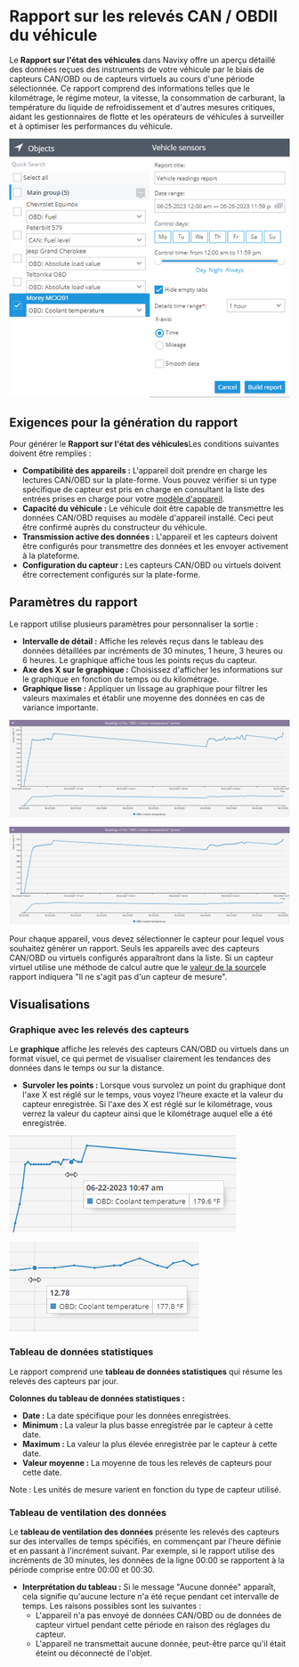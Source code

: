 # Rapport sur les relevés CAN / OBDII du véhicule

Le **Rapport sur l'état des véhicules** dans Navixy offre un aperçu détaillé des données reçues des instruments de votre véhicule par le biais de capteurs CAN/OBD ou de capteurs virtuels au cours d'une période sélectionnée. Ce rapport comprend des informations telles que le kilométrage, le régime moteur, la vitesse, la consommation de carburant, la température du liquide de refroidissement et d'autres mesures critiques, aidant les gestionnaires de flotte et les opérateurs de véhicules à surveiller et à optimiser les performances du véhicule.

![image-20240815-010131.png](../../../guide-de-litilizateur/rapports/details-specifiques-du-rapport/attachments/image-20240815-010131.png)

## Exigences pour la génération du rapport

Pour générer le **Rapport sur l'état des véhicules**Les conditions suivantes doivent être remplies :

* **Compatibilité des appareils :** L'appareil doit prendre en charge les lectures CAN/OBD sur la plate-forme. Vous pouvez vérifier si un type spécifique de capteur est pris en charge en consultant la liste des entrées prises en charge pour votre [modèle d'appareil](https://www.navixy.com/devices/).
* **Capacité du véhicule :** Le véhicule doit être capable de transmettre les données CAN/OBD requises au modèle d'appareil installé. Ceci peut être confirmé auprès du constructeur du véhicule.
* **Transmission active des données :** L'appareil et les capteurs doivent être configurés pour transmettre des données et les envoyer activement à la plateforme.
* **Configuration du capteur :** Les capteurs CAN/OBD ou virtuels doivent être correctement configurés sur la plate-forme.

## Paramètres du rapport

Le rapport utilise plusieurs paramètres pour personnaliser la sortie :

* **Intervalle de détail :** Affiche les relevés reçus dans le tableau des données détaillées par incréments de 30 minutes, 1 heure, 3 heures ou 6 heures. Le graphique affiche tous les points reçus du capteur.
* **Axe des X sur le graphique :** Choisissez d'afficher les informations sur le graphique en fonction du temps ou du kilométrage.
* **Graphique lisse :** Appliquer un lissage au graphique pour filtrer les valeurs maximales et établir une moyenne des données en cas de variance importante.

![image-20240815-010045.png](../../../guide-de-litilizateur/rapports/details-specifiques-du-rapport/attachments/image-20240815-010045.png)

![image-20240815-010100.png](../../../guide-de-litilizateur/rapports/details-specifiques-du-rapport/attachments/image-20240815-010100.png)

Pour chaque appareil, vous devez sélectionner le capteur pour lequel vous souhaitez générer un rapport. Seuls les appareils avec des capteurs CAN/OBD ou virtuels configurés apparaîtront dans la liste. Si un capteur virtuel utilise une méthode de calcul autre que le [valeur de la source](broken-reference)le rapport indiquera "Il ne s'agit pas d'un capteur de mesure".

## Visualisations

### Graphique avec les relevés des capteurs

Le **graphique** affiche les relevés des capteurs CAN/OBD ou virtuels dans un format visuel, ce qui permet de visualiser clairement les tendances des données dans le temps ou sur la distance.

* **Survoler les points :** Lorsque vous survolez un point du graphique dont l'axe X est réglé sur le temps, vous voyez l'heure exacte et la valeur du capteur enregistrée. Si l'axe des X est réglé sur le kilométrage, vous verrez la valeur du capteur ainsi que le kilométrage auquel elle a été enregistrée.

![image-20240815-005949.png](../../../guide-de-litilizateur/rapports/details-specifiques-du-rapport/attachments/image-20240815-005949.png)

![image-20240815-010008.png](../../../guide-de-litilizateur/rapports/details-specifiques-du-rapport/attachments/image-20240815-010008.png)

### Tableau de données statistiques

Le rapport comprend une **tableau de données statistiques** qui résume les relevés des capteurs par jour.

**Colonnes du tableau de données statistiques :**

* **Date :** La date spécifique pour les données enregistrées.
* **Minimum :** La valeur la plus basse enregistrée par le capteur à cette date.
* **Maximum :** La valeur la plus élevée enregistrée par le capteur à cette date.
* **Valeur moyenne :** La moyenne de tous les relevés de capteurs pour cette date.

Note : Les unités de mesure varient en fonction du type de capteur utilisé.

### Tableau de ventilation des données

Le **tableau de ventilation des données** présente les relevés des capteurs sur des intervalles de temps spécifiés, en commençant par l'heure définie et en passant à l'incrément suivant. Par exemple, si le rapport utilise des incréments de 30 minutes, les données de la ligne 00:00 se rapportent à la période comprise entre 00:00 et 00:30.

* **Interprétation du tableau :** Si le message "Aucune donnée" apparaît, cela signifie qu'aucune lecture n'a été reçue pendant cet intervalle de temps. Les raisons possibles sont les suivantes :
  * L'appareil n'a pas envoyé de données CAN/OBD ou de données de capteur virtuel pendant cette période en raison des réglages du capteur.
  * L'appareil ne transmettait aucune donnée, peut-être parce qu'il était éteint ou déconnecté de l'objet.
